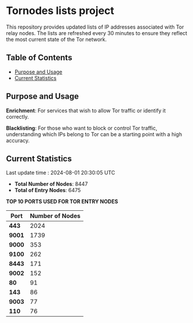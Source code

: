 # Tornodes lists project

This repository provides updated lists of IP addresses associated with Tor relay nodes. The lists are refreshed every 30 minutes to ensure they reflect the most current state of the Tor network.

## Table of Contents

- [Purpose and Usage](#purpose-and-usage)
- [Current Statistics](#current-statistics)


## Purpose and Usage

**Enrichment**: For services that wish to allow Tor traffic or identify it correctly.

**Blacklisting**: For those who want to block or control Tor traffic, understanding which IPs belong to Tor can be a starting point with a high accuracy.

## Current Statistics

Last update time : 2024-08-01 20:30:05 UTC

- **Total Number of Nodes**: 8447
- **Total of Entry Nodes**: 6475

**TOP 10 PORTS USED FOR TOR ENTRY NODES**

| **Port** | **Number of Nodes** |
|------|-----------------|
| **443**   | 2024  |
| **9001**   | 1739  |
| **9000**   | 353  |
| **9100**   | 262  |
| **8443**   | 171  |
| **9002**   | 152  |
| **80**   | 91  |
| **143**   | 86  |
| **9003**   | 77  |
| **110**   | 76  |

